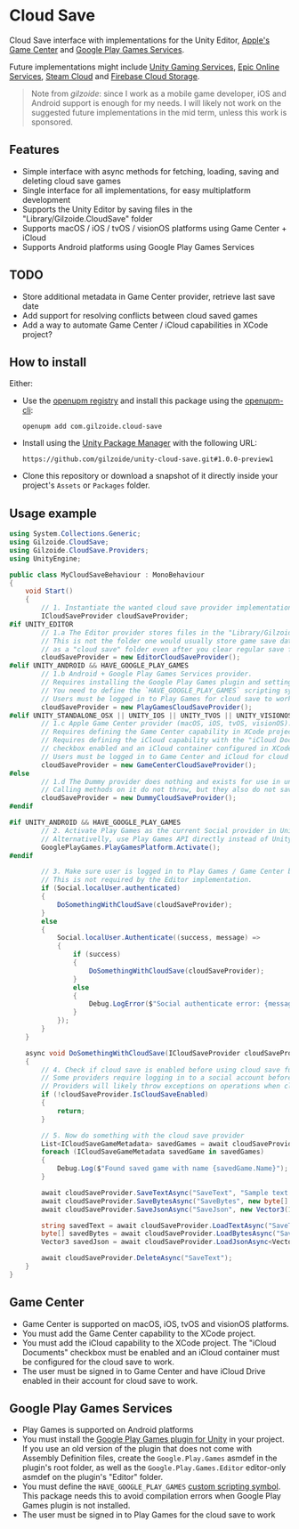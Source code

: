 # Cloud Save
Cloud Save interface with implementations for the Unity Editor, [Apple's Game Center](https://developer.apple.com/documentation/gamekit/saving-the-player-s-game-data-to-an-icloud-account) and [Google Play Games Services](https://developer.android.com/games/pgs/savedgames).

Future implementations might include [Unity Gaming Services](https://docs.unity.com/ugs/manual/cloud-save/manual), [Epic Online Services](https://dev.epicgames.com/docs/game-services/player-data-storage), [Steam Cloud](https://partner.steamgames.com/doc/features/cloud) and [Firebase Cloud Storage](https://firebase.google.com/docs/storage/unity/start).

> Note from *gilzoide*: since I work as a mobile game developer, iOS and Android support is enough for my needs.
> I will likely not work on the suggested future implementations in the mid term, unless this work is sponsored.


## Features
- Simple interface with async methods for fetching, loading, saving and deleting cloud save games
- Single interface for all implementations, for easy multiplatform development
- Supports the Unity Editor by saving files in the "Library/Gilzoide.CloudSave" folder
- Supports macOS / iOS / tvOS / visionOS platforms using Game Center + iCloud
- Supports Android platforms using Google Play Games Services


## TODO
- Store additional metadata in Game Center provider, retrieve last save date
- Add support for resolving conflicts between cloud saved games
- Add a way to automate Game Center / iCloud capabilities in XCode project?


## How to install
Either:
- Use the [openupm registry](https://openupm.com/) and install this package using the [openupm-cli](https://github.com/openupm/openupm-cli):
  ```
  openupm add com.gilzoide.cloud-save
  ```
- Install using the [Unity Package Manager](https://docs.unity3d.com/Manual/upm-ui-giturl.html) with the following URL:
  ```
  https://github.com/gilzoide/unity-cloud-save.git#1.0.0-preview1
  ```
- Clone this repository or download a snapshot of it directly inside your project's `Assets` or `Packages` folder.


## Usage example
```cs
using System.Collections.Generic;
using Gilzoide.CloudSave;
using Gilzoide.CloudSave.Providers;
using UnityEngine;

public class MyCloudSaveBehaviour : MonoBehaviour
{
    void Start()
    {
        // 1. Instantiate the wanted cloud save provider implementation.
        ICloudSaveProvider cloudSaveProvider;
#if UNITY_EDITOR
        // 1.a The Editor provider stores files in the "Library/Gilzoide.CloudSave" folder.
        // This is not the folder one would usually store game save data, so it functions
        // as a "cloud save" folder even after you clear regular save files or PlayerPrefs.
        cloudSaveProvider = new EditorCloudSaveProvider();
#elif UNITY_ANDROID && HAVE_GOOGLE_PLAY_GAMES
        // 1.b Android + Google Play Games Services provider.
        // Requires installing the Google Play Games plugin and setting it up first.
        // You need to define the `HAVE_GOOGLE_PLAY_GAMES` scripting symbol on Android.
        // Users must be logged in to Play Games for cloud save to work.
        cloudSaveProvider = new PlayGamesCloudSaveProvider();
#elif UNITY_STANDALONE_OSX || UNITY_IOS || UNITY_TVOS || UNITY_VISIONOS
        // 1.c Apple Game Center provider (macOS, iOS, tvOS, visionOS).
        // Requires defining the Game Center capability in XCode project.
        // Requires defining the iCloud capability with the "iCloud Documents"
        // checkbox enabled and an iCloud container configured in XCode.
        // Users must be logged in to Game Center and iCloud for cloud save to work.
        cloudSaveProvider = new GameCenterCloudSaveProvider();
#else
        // 1.d The Dummy provider does nothing and exists for use in unsupported platforms.
        // Calling methods on it do not throw, but they also do not save anything.
        cloudSaveProvider = new DummyCloudSaveProvider();
#endif

#if UNITY_ANDROID && HAVE_GOOGLE_PLAY_GAMES
        // 2. Activate Play Games as the current Social provider in Unity.
        // Alternativelly, use Play Games API directly instead of UnityEngine.Social
        GooglePlayGames.PlayGamesPlatform.Activate();
#endif

        // 3. Make sure user is logged in to Play Games / Game Center before using cloud save.
        // This is not required by the Editor implementation.
        if (Social.localUser.authenticated)
        {
            DoSomethingWithCloudSave(cloudSaveProvider);
        }
        else
        {
            Social.localUser.Authenticate((success, message) =>
            {
                if (success)
                {
                    DoSomethingWithCloudSave(cloudSaveProvider);
                }
                else
                {
                    Debug.LogError($"Social authenticate error: {message}");
                }
            });
        }
    }

    async void DoSomethingWithCloudSave(ICloudSaveProvider cloudSaveProvider)
    {
        // 4. Check if cloud save is enabled before using cloud save functionality.
        // Some providers require logging in to a social account before using cloud save.
        // Providers will likely throw exceptions on operations when cloud save is not enabled.
        if (!cloudSaveProvider.IsCloudSaveEnabled)
        {
            return;
        }

        // 5. Now do something with the cloud save provider
        List<ICloudSaveGameMetadata> savedGames = await cloudSaveProvider.FetchAllAsync();
        foreach (ICloudSaveGameMetadata savedGame in savedGames)
        {
            Debug.Log($"Found saved game with name {savedGame.Name}");
        }

        await cloudSaveProvider.SaveTextAsync("SaveText", "Sample text data");
        await cloudSaveProvider.SaveBytesAsync("SaveBytes", new byte[] { 1, 2, 3, 4 });
        await cloudSaveProvider.SaveJsonAsync("SaveJson", new Vector3(1, 2, 3));

        string savedText = await cloudSaveProvider.LoadTextAsync("SaveText");
        byte[] savedBytes = await cloudSaveProvider.LoadBytesAsync("SaveBytes");
        Vector3 savedJson = await cloudSaveProvider.LoadJsonAsync<Vector3>("SaveJson");

        await cloudSaveProvider.DeleteAsync("SaveText");
    }
}
```


## Game Center
- Game Center is supported on macOS, iOS, tvOS and visionOS platforms.
- You must add the Game Center capability to the XCode project.
- You must add the iCloud capability to the XCode project.
  The "iCloud Documents" checkbox must be enabled and an iCloud container must be configured for the cloud save to work.
- The user must be signed in to Game Center and have iCloud Drive enabled in their account for cloud save to work.


## Google Play Games Services
- Play Games is supported on Android platforms
- You must install the [Google Play Games plugin for Unity](https://github.com/playgameservices/play-games-plugin-for-unity) in your project.
  If you use an old version of the plugin that does not come with Assembly Definition files, create the `Google.Play.Games` asmdef in the plugin's root folder, as well as the `Google.Play.Games.Editor` editor-only asmdef on the plugin's "Editor" folder.
- You must define the `HAVE_GOOGLE_PLAY_GAMES` [custom scripting symbol](https://docs.unity3d.com/Manual/custom-scripting-symbols.html).
  This package needs this to avoid compilation errors when Google Play Games plugin is not installed.
- The user must be signed in to Play Games for the cloud save to work
